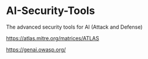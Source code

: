 # AI-Security-Tools
The advanced security tools for AI (Attack and Defense) 


https://atlas.mitre.org/matrices/ATLAS

https://genai.owasp.org/